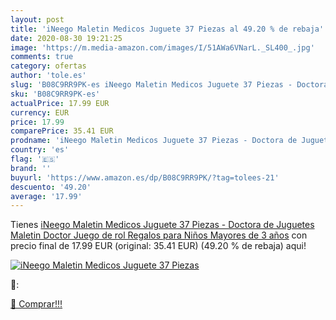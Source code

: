 ```yaml
---
layout: post
title: 'iNeego Maletin Medicos Juguete 37 Piezas al 49.20 % de rebaja'
date: 2020-08-30 19:21:25
image: 'https://m.media-amazon.com/images/I/51AWa6VNarL._SL400_.jpg'
comments: true
category: ofertas
author: 'tole.es'
slug: 'B08C9RR9PK-es iNeego Maletin Medicos Juguete 37 Piezas - Doctora de...'
sku: 'B08C9RR9PK-es'
actualPrice: 17.99 EUR
currency: EUR
price: 17.99
comparePrice: 35.41 EUR
prodname: 'iNeego Maletin Medicos Juguete 37 Piezas - Doctora de Juguetes Maletin Doctor Juego de rol Regalos para Niños Mayores de 3 años'
country: 'es'
flag: '🇪🇸'
brand: ''
buyurl: 'https://www.amazon.es/dp/B08C9RR9PK/?tag=tolees-21'
descuento: '49.20'
average: '17.99'
---
```


Tienes [iNeego Maletin Medicos Juguete 37 Piezas - Doctora de Juguetes Maletin Doctor Juego de rol Regalos para Niños Mayores de 3 años](https://www.amazon.es/dp/B08C9RR9PK/?tag=tolees-21) con precio final de  17.99 EUR (original: 35.41 EUR) (49.20 %  de rebaja) aqui!

[![iNeego Maletin Medicos Juguete 37 Piezas](https://m.media-amazon.com/images/I/51AWa6VNarL._SL400_.jpg)](https://www.amazon.es/dp/B08C9RR9PK/?tag=tolees-21)

🔎:


[🛒 Comprar!!!](https://www.amazon.es/dp/B08C9RR9PK/?tag=tolees-21)
